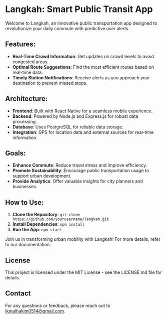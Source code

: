 # Langkah: Smart Public Transit App

Welcome to Langkah, an innovative public transportation app designed to revolutionize your daily commute with predictive user alerts.

## Features:
- **Real-Time Crowd Information**: Get updates on crowd levels to avoid congested areas.
- **Optimal Route Suggestions**: Find the most efficient routes based on real-time data.
- **Timely Station Notifications**: Receive alerts as you approach your destination to prevent missed stops.

## Architecture:
- **Frontend**: Built with React Native for a seamless mobile experience.
- **Backend**: Powered by Node.js and Express.js for robust data processing.
- **Database**: Uses PostgreSQL for reliable data storage.
- **Integration**: GPS for location data and external sources for real-time information.

## Goals:
- **Enhance Commute**: Reduce travel stress and improve efficiency.
- **Promote Sustainability**: Encourage public transportation usage to support urban development.
- **Provide Analytics**: Offer valuable insights for city planners and businesses.

## How to Use:
1. **Clone the Repository**: `git clone https://github.com/yourusername/langkah.git`
2. **Install Dependencies**: `npm install`
3. **Run the App**: `npm start`

Join us in transforming urban mobility with Langkah! For more details, refer to our documentation.

## License
This project is licensed under the MIT License - see the LICENSE.md file for details.

## Contact
For any questions or feedback, please reach out to [ikmalhakim0514@gmail.com](mailto:ikmalhakim0514@gmail.com).
